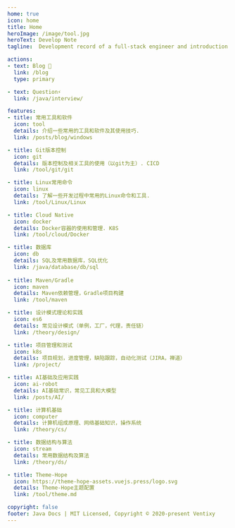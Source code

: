 ```yaml
---
home: true
icon: home
title: Home
heroImage: /image/tool.jpg
heroText: Develop Note
tagline:  Development record of a full-stack engineer and introduction to some develop tool.

actions:
- text: Blog 📝
  link: /blog
  type: primary

- text: Question⚡
  link: /java/interview/

features:
- title: 常用工具和软件
  icon: tool
  details: 介绍一些常用的工具和软件及其使用技巧.
  link: /posts/blog/windows

- title: Git版本控制
  icon: git
  details: 版本控制及相关工具的使用（以git为主）. CICD
  link: /tool/git/git

- title: Linux常用命令
  icon: linux
  details: 了解一些开发过程中常用的Linux命令和工具.
  link: /tool/Linux/Linux

- title: Cloud Native
  icon: docker
  details: Docker容器的使用和管理. K8S
  link: /tool/cloud/Docker

- title: 数据库
  icon: db
  details: SQL及常用数据库，SQL优化
  link: /java/database/db/sql
  
- title: Maven/Gradle
  icon: maven
  details: Maven依赖管理，Gradle项目构建
  link: /tool/maven

- title: 设计模式理论和实践
  icon: es6
  details: 常见设计模式（单例，工厂，代理，责任链）
  link: /theory/design/

- title: 项目管理和测试
  icon: k8s
  details: 项目规划，进度管理，缺陷跟踪，自动化测试（JIRA，禅道）
  link: /project/

- title: AI基础及应用实践
  icon: ai-robot
  details: AI基础常识，常见工具和大模型
  link: /posts/AI/

- title: 计算机基础
  icon: computer
  details: 计算机组成原理、网络基础知识，操作系统
  link: /theory/cs/

- title: 数据结构与算法
  icon: stream
  details: 常用数据结构及算法
  link: /theory/ds/

- title: Theme-Hope
  icon: https://theme-hope-assets.vuejs.press/logo.svg
  details: Theme-Hope主题配置
  link: /tool/theme.md

copyright: false
footer: Java Docs | MIT Licensed, Copyright © 2020-present Ventixy
---
```

